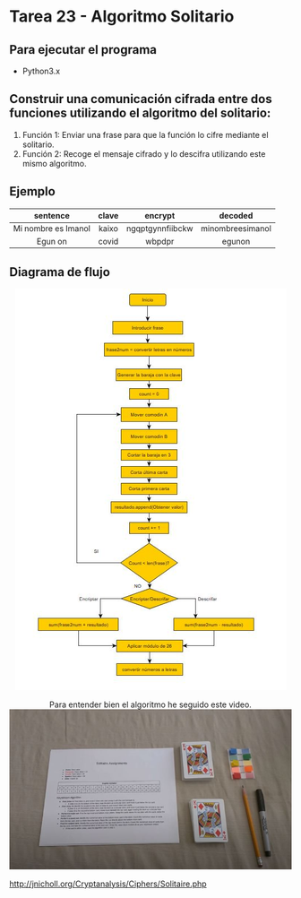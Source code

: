 # Tarea 23 - Algoritmo Solitario

## Para ejecutar el programa
* Python3.x

## Construir una comunicación cifrada entre dos funciones utilizando el algoritmo del solitario:
1. Función 1: Enviar una frase para que la función lo cifre mediante el solitario. 
2. Función 2: Recoge el mensaje cifrado y lo descifra utilizando este mismo algoritmo.

## Ejemplo
<div align="center">

|       sentence        | clave |       encrypt       |        decoded     | 
| :-------------------: | :---: | :-----------------: | :----------------: |
| Mi nombre es Imanol   | kaixo |   ngqptgynnfiibckw  |  minombreesimanol  |
| Egun on               | covid |   wbpdpr            |    egunon      |


</div>        

## Diagrama de flujo
<div align="center">

![imagen_diagrama_flujo](solitario_diagrama.jpg)


Para entender bien el algoritmo he seguido este video.
[![Watch the video](solitario.jpg)](https://www.youtube.com/watch?v=uxzLm79aSzw)

</div> 

http://jnicholl.org/Cryptanalysis/Ciphers/Solitaire.php

